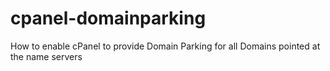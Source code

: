 # cpanel-domainparking
How to enable cPanel to provide Domain Parking for all Domains pointed at the name servers
